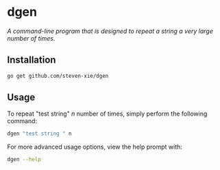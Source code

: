 # dgen

_A command-line program that is designed to repeat a string a very large
number of times._

## Installation

```bash
go get github.com/steven-xie/dgen
```

## Usage

To repeat "test string" _n_ number of times, simply perform the following command:

```bash
dgen "test string " n
```

For more advanced usage options, view the help prompt with:

```bash
dgen --help
```
